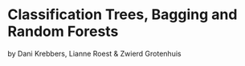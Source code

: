 # Classification Trees, Bagging and Random Forests

by Dani Krebbers, Lianne Roest & Zwierd Grotenhuis

